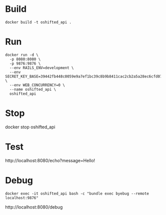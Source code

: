 
# Build
```docker build -t oshifted_api .```

# Run

```
docker run -d \
  -p 8080:8080 \
  -p 9876:9876 \
  --env RAILS_ENV=development \
  --env SECRET_KEY_BASE=39442fb448c0059e9a7ef1bc39c8b9b8411cac2cb2a5a28ec6cfd071508335ee1dd88520b323ee06fa19c07c23510503ea203bfe8ce165200e7f72030bad8c6d \
  --env WEB_CONCURRENCY=0 \
  --name oshifted_api \
  oshifted_api
```

# Stop
docker stop oshifted_api

# Test

http://localhost:8080/echo?message=Hello!

# Debug
```docker exec -it oshifted_api bash -c "bundle exec byebug --remote localhost:9876"```

http://localhost:8080/debug
